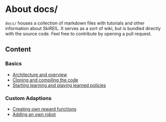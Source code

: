 # About docs/
`docs/` houses a collection of markdown files with tutorials and other information about SkiREIL.
It serves as a sort of wiki, but is bundled directly with the source code.
Feel free to contribute by opening a pull request.

## Content
### Basics
* [Architecture and overview](architecture.md)
* [Cloning and compiling the code](cloning_and_compiling.md)
* [Starting learning and playing learned policies](learning_and_replaying.md)

### Custom Adaptions
* [Creating own reward functions](make_your_own_reward.md)
* [Adding an own robot](add_your_own_robot.md)